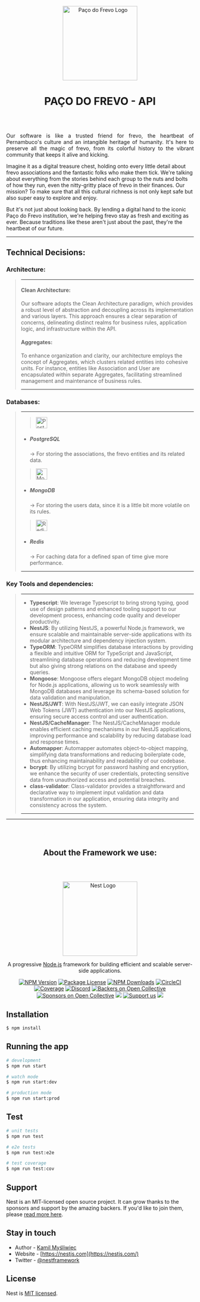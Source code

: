 <p align="center">
  <a href="https://pacodofrevo.org.br/" target="blank"><img src="https://pacodofrevo.org.br/wp-content/uploads/2021/10/logo-paco.jpg" width="200" alt="Paço do Frevo Logo" /></a>
</p>

<h1 align="center"> PAÇO DO FREVO - API </h1>

<br></br>

<p align="justify">
Our software is like a trusted friend for frevo, the heartbeat of Pernambuco's culture and an intangible heritage of humanity. It's here to preserve all the magic of frevo, from its colorful history to the vibrant community that keeps it alive and kicking.

Imagine it as a digital treasure chest, holding onto every little detail about frevo associations and the fantastic folks who make them tick. We're talking about everything from the stories behind each group to the nuts and bolts of how they run, even the nitty-gritty place of frevo in their finances. Our mission? To make sure that all this cultural richness is not only kept safe but also super easy to explore and enjoy.

But it's not just about looking back. By lending a digital hand to the iconic Paço do Frevo institution, we're helping frevo stay as fresh and exciting as ever. Because traditions like these aren't just about the past, they're the heartbeat of our future.
</p>

---

## Technical Decisions:

### Architecture:
> ---
> #### Clean Architecture:
>Our software adopts the Clean Architecture paradigm, which provides a robust level of abstraction and decoupling across its implementation and various layers. This approach ensures a clear separation of concerns, delineating distinct realms for business rules, application logic, and infrastructure within the API.
> #### Aggregates:
>To enhance organization and clarity, our architecture employs the concept of Aggregates, which clusters related entities into cohesive units. For instance, entities like Association and User are encapsulated within separate Aggregates, facilitating streamlined management and maintenance of business rules.
>
> ---

### Databases:
> ---
>> <img src="https://assets.stickpng.com/images/584815fdcef1014c0b5e497a.png" height="30" alt="PostgreSQL Logo" /></img>
> - <h5>PostgreSQL</h5> → For storing the associations, the frevo entities and its related data.
>
>> <img src="https://seeklogo.com/images/M/mongodb-logo-655F7D542D-seeklogo.com.png" height="30" alt="MongoDB Logo" /></img>
> - <h5>MongoDB</h5> → For storing the users data, since it is a little bit more volatile on its rules.
>
>> <img src="https://static-00.iconduck.com/assets.00/redis-plain-icon-2048x1748-fmvimw1g.png" width="30" alt="Redis Logo" /></img>
> - <h5>Redis</h5> → For caching data for a defined span of time give more performance.
> <hr></hr>


### Key Tools and dependencies:
> ---
> - **Typescript**: We leverage Typescript to bring strong typing, good use of design patterns and enhanced tooling support to our development process, enhancing code quality and developer productivity.
> - **NestJS**: By utilizing NestJS, a powerful Node.js framework, we ensure scalable and maintainable server-side applications with its modular architecture and dependency injection system.
> - **TypeORM**: TypeORM simplifies database interactions by providing a flexible and intuitive ORM for TypeScript and JavaScript, streamlining database operations and reducing development time but also giving strong relations on the database and speedy queries.
> - **Mongoose**: Mongoose offers elegant MongoDB object modeling for Node.js applications, allowing us to work seamlessly with MongoDB databases and leverage its schema-based solution for data validation and manipulation.
> - **NestJS/JWT**: With NestJS/JWT, we can easily integrate JSON Web Tokens (JWT) authentication into our NestJS applications, ensuring secure access control and user authentication.
> - **NestJS/CacheManager**: The NestJS/CacheManager module enables efficient caching mechanisms in our NestJS applications, improving performance and scalability by reducing database load and response times.
> - **Automapper**: Automapper automates object-to-object mapping, simplifying data transformations and reducing boilerplate code, thus enhancing maintainability and readability of our codebase.
> - **bcrypt**: By utilizing bcrypt for password hashing and encryption, we enhance the security of user credentials, protecting sensitive data from unauthorized access and potential breaches.
> - **class-validator**: Class-validator provides a straightforward and declarative way to implement input validation and data transformation in our application, ensuring data integrity and consistency across the system.
> ---

---
<br></br>
<h2 align="center"> About the Framework we use: </h2>
<br></br>

<p align="center">
  <a href="http://nestjs.com/" target="blank"><img src="https://nestjs.com/img/logo-small.svg" width="200" alt="Nest Logo" /></a>
</p>

[circleci-image]: https://img.shields.io/circleci/build/github/nestjs/nest/master?token=abc123def456
[circleci-url]: https://circleci.com/gh/nestjs/nest

  <p align="center">A progressive <a href="http://nodejs.org" target="_blank">Node.js</a> framework for building efficient and scalable server-side applications.</p>
    <p align="center">
<a href="https://www.npmjs.com/~nestjscore" target="_blank"><img src="https://img.shields.io/npm/v/@nestjs/core.svg" alt="NPM Version" /></a>
<a href="https://www.npmjs.com/~nestjscore" target="_blank"><img src="https://img.shields.io/npm/l/@nestjs/core.svg" alt="Package License" /></a>
<a href="https://www.npmjs.com/~nestjscore" target="_blank"><img src="https://img.shields.io/npm/dm/@nestjs/common.svg" alt="NPM Downloads" /></a>
<a href="https://circleci.com/gh/nestjs/nest" target="_blank"><img src="https://img.shields.io/circleci/build/github/nestjs/nest/master" alt="CircleCI" /></a>
<a href="https://coveralls.io/github/nestjs/nest?branch=master" target="_blank"><img src="https://coveralls.io/repos/github/nestjs/nest/badge.svg?branch=master#9" alt="Coverage" /></a>
<a href="https://discord.gg/G7Qnnhy" target="_blank"><img src="https://img.shields.io/badge/discord-online-brightgreen.svg" alt="Discord"/></a>
<a href="https://opencollective.com/nest#backer" target="_blank"><img src="https://opencollective.com/nest/backers/badge.svg" alt="Backers on Open Collective" /></a>
<a href="https://opencollective.com/nest#sponsor" target="_blank"><img src="https://opencollective.com/nest/sponsors/badge.svg" alt="Sponsors on Open Collective" /></a>
  <a href="https://paypal.me/kamilmysliwiec" target="_blank"><img src="https://img.shields.io/badge/Donate-PayPal-ff3f59.svg"/></a>
    <a href="https://opencollective.com/nest#sponsor"  target="_blank"><img src="https://img.shields.io/badge/Support%20us-Open%20Collective-41B883.svg" alt="Support us"></a>
  <a href="https://twitter.com/nestframework" target="_blank"><img src="https://img.shields.io/twitter/follow/nestframework.svg?style=social&label=Follow"></a>
</p>
  <!--[![Backers on Open Collective](https://opencollective.com/nest/backers/badge.svg)](https://opencollective.com/nest#backer)
  [![Sponsors on Open Collective](https://opencollective.com/nest/sponsors/badge.svg)](https://opencollective.com/nest#sponsor)-->


## Installation

```bash
$ npm install
```

## Running the app

```bash
# development
$ npm run start

# watch mode
$ npm run start:dev

# production mode
$ npm run start:prod
```

## Test

```bash
# unit tests
$ npm run test

# e2e tests
$ npm run test:e2e

# test coverage
$ npm run test:cov
```

## Support

Nest is an MIT-licensed open source project. It can grow thanks to the sponsors and support by the amazing backers. If you'd like to join them, please [read more here](https://docs.nestjs.com/support).

## Stay in touch

- Author - [Kamil Myśliwiec](https://kamilmysliwiec.com)
- Website - [https://nestjs.com](https://nestjs.com/)
- Twitter - [@nestframework](https://twitter.com/nestframework)

## License

Nest is [MIT licensed](LICENSE).
